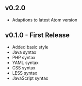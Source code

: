 ## v0.2.0
* Adaptions to latest Atom version

## v0.1.0 - First Release
* Added basic style
* Java syntax
* PHP syntax
* YAML syntax
* CSS syntax
* LESS syntax
* JavaScript syntax

